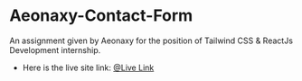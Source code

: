 # Aeonaxy-Contact-Form

An assignment given by Aeonaxy for the position of Tailwind CSS & ReactJs Development internship.

- Here is the live site link: [@Live Link](https://aeonaxy-contact-form.netlify.app/)
